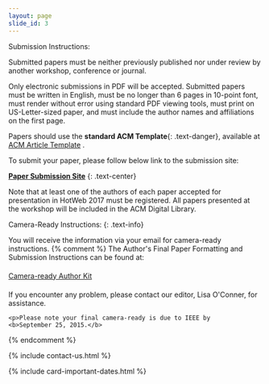 ```yaml
---
layout: page
slide_id: 3
---
```


<div class="row">

<div class="col-xs-12 col-sm-12 col-md-6 col-lg-6 col-xl-6 text-justify conference-text" markdown="1">

<div class="text-info">Submission Instructions:</div>

Submitted papers must be neither previously published nor under review
by another workshop, conference or journal.

Only electronic submissions in PDF will be accepted. Submitted papers
must be written in English, must be no longer than 6 pages in 10-point
font, must render without error using standard PDF viewing tools, must
print on US-Letter-sized paper, and must include the author names and
affiliations on the first page.

Papers should use the **standard ACM Template**{: .text-danger}, available at
[<i class="fa fa-external-link fa-fw" aria-hidden="true"></i> ACM Article Template](http://www.acm.org/sigs/publications/proceedings-templates) .

To submit your paper, please follow below link to the submission site:

[<i class="fa fa-external-link fa-fw" aria-hidden="true"></i> **Paper Submission Site**](https://easychair.org/conferences/?conf=hotweb2017)
{: .text-center}

Note that at least one of the authors of each paper accepted for
presentation in HotWeb 2017 must be registered. All papers presented at
the workshop will be included in the ACM Digital Library.

<div class="text-info" markdown="1">
Camera-Ready Instructions:
{: .text-info}
</div>

You will receive the information via your email for camera-ready
instructions.
{% comment %}
The Author's Final Paper Formatting and Submission Instructions can be found at:</p>

<p style="padding-top: 6px;padding-bottom: 6px;">
<a class="button"
    href="http://www.ieeeconfpublishing.org/cpir/authorKit.asp?Facility=CPS_Nov&ERoom=HotWeb+2015"><span>Camera-ready
    Author Kit</span></a></p>

<p>If you encounter any problem, please contact our editor, Lisa
    O'Conner, for assistance.</p>

    <p>Please note your final camera-ready is due to IEEE by
    <b>September 25, 2015.</b>
{% endcomment %}

{% include contact-us.html %}

</div>

<div class="col-xs-12 col-sm-12 col-md-6 col-lg-6 col-xl-6">

{% include card-important-dates.html %}

</div>

</div>

